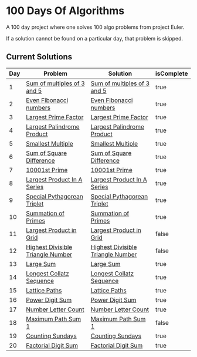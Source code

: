 # 100 Days Of Algorithms

A 100 day project where one solves 100 algo problems from project Euler.

If a solution cannot be found on a particular day, that problem is skipped.

## Current Solutions

| Day | Problem                                                                  | Solution                                                                   | isComplete |
| --- | ------------------------------------------------------------------------ | -------------------------------------------------------------------------- | ---------- |
| 1   | [Sum of multiples of 3 and 5](https://projecteuler.net/problem=1)        | [Sum of multiples of 3 and 5](/multiples_of_3_and_5.py)                    | true       |
| 2   | [Even Fibonacci numbers](https://projecteuler.net/problem=2)             | [Even Fibonacci numbers](/even_fibonacci_numbers.py)                       | true       |
| 3   | [Largest Prime Factor](https://projecteuler.net/problem=3)               | [Largest Prime Factor](/largest_prime_factor.py)                           | true       |
| 4   | [Largest Palindrome Product](https://projecteuler.net/problem=4)         | [Largest Palindrome Product](/largest_palindrome_product.py)               | true       |
| 5   | [Smallest Multiple](https://projecteuler.net/problem=5)                  | [Smallest Multiple](/smallest_multiple.py)                                 | true       |
| 6   | [Sum of Square Difference](https://projecteuler.net/problem=6)           | [Sum of Square Difference](/sum_square_difference.py)                      | true       |
| 7   | [10001st Prime](https://projecteuler.net/problem=7)                      | [10001st Prime](/10001st.py)                                               | true       |
| 8   | [Largest Product In A Series](https://projecteuler.net/problem=8)        | [Largest Product In A Series](largest_product_in_series)                   | true       |
| 9   | [Special Pythagorean Triplet](https://projecteuler.net/problem=9)        | [Special Pythagorean Triplet](/special_pythagorean_triplet.py)             | true       |
| 10  | [Summation of Primes](https://projecteuler.net/problem=10)               | [Summation of Primes](/summation_of_primes.py)                             | true       |
| 11  | [Largest Product in Grid](https://projecteuler.net/problem=11)           | [Largest Product in Grid](/largest_product_in_grid.py)                     | false      |
| 12  | [Highest Divisible Triangle Number](https://projecteuler.net/problem=12) | [Highest Divisible Triangle Number](/highest_divisible_triangle_number.py) | false      |
| 13  | [Large Sum](https://projecteuler.net/problem=13)                         | [Large Sum](/large_sum.py)                                                 | true       |
| 14  | [Longest Collatz Sequence](https://projecteuler.net/problem=14)          | [Longest Collatz Sequence](/longest_collatz_sequence.py)                   | true       |
| 15  | [Lattice Paths](https://projecteuler.net/problem=15)                     | [Lattice Paths](/lattice_paths.py)                                         | true       |
| 16  | [Power Digit Sum](https://projecteuler.net/problem=16)                   | [Power Digit Sum](/power_digit_sum.py)                                     | true       |
| 17  | [Number Letter Count](https://projecteuler.net/problem=17)               | [Number Letter Count](/number_letter_count.py)                             | true       |
| 18  | [Maximum Path Sum 1](https://projecteuler.net/problem=18)                | [Maximum Path Sum 1](/maximum_path_sum_1.py)                               | false      |
| 19  | [Counting Sundays](https://projecteuler.net/problem=19)                  | [Counting Sundays](/counting_sundays.py)                                   | true       |
| 20  | [Factorial Digit Sum](https://projecteuler.net/problem=20)               | [Factorial Digit Sum](/factorial_digit_sum.py)                             | true       |
